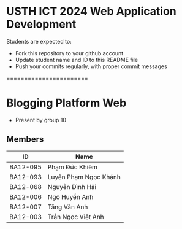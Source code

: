 USTH ICT 2024 Web Application Development
=====================================================

Students are expected to:

* Fork this repository to your github account
* Update student name and ID to this README file
* Push your commits regularly, with proper commit messages

=======================

# Blogging Platform Web
- Present by group 10
## Members
| ID | Name |
| - | - |
| BA12-095 | Phạm Đức Khiêm |
| BA12-093 | Luyện Phạm Ngọc Khánh | 
| BA12-068 | Nguyễn Đình Hải |
| BA12-006 | Ngô Huyền Anh |
| BA12-007 | Tăng Văn Anh |
| BA12-003 | Trần Ngọc Việt Anh |
